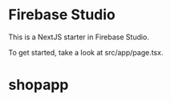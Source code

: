 # Firebase Studio

This is a NextJS starter in Firebase Studio.

To get started, take a look at src/app/page.tsx.
# shopapp
